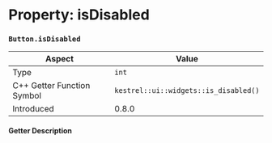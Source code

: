 
# Property: isDisabled
### `Button.isDisabled`

| Aspect | Value |
| --- | --- |
| Type | `int` |
| C++ Getter Function Symbol | `kestrel::ui::widgets::is_disabled()` |
| Introduced | 0.8.0 |

#### Getter Description

